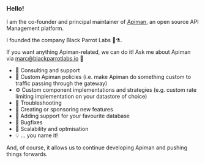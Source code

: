 ### Hello!

I am the co-founder and principal maintainer of [Apiman](https://www.github.com/apiman/apiman), an open source API Management platform.

I founded the company Black Parrot Labs 🦜⚗️.

If you want anything Apiman-related, we can do it! Ask me about Apiman via marc@blackparrotlabs.io 💬

* 💼 Consulting and support
* 👷 Custom Apiman policies (i.e. make Apiman do something custom to traffic passing through the gateway)
* ⚙️ Custom component implementations and strategies (e.g. custom rate limiting implementation on your datastore of choice)
* 🔎 Troubleshooting
* 🌱 Creating or sponsoring new features
* 💾 Adding support for your favourite database
* 🐛 Bugfixes
* 🚀 Scalability and optmisation 
* 💡 ... you name it!

And, of course, it allows us to continue developing Apiman and pushing things forwards.
